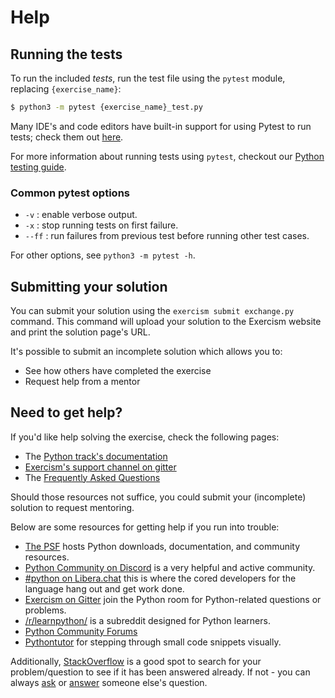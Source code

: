 # Help

## Running the tests

To run the included _tests_, run the test file using the `pytest` module, replacing `{exercise_name}`:

```bash
$ python3 -m pytest {exercise_name}_test.py
```

Many IDE's and code editors have built-in support for using Pytest to run tests; check them out [here](https://github.com/exercism/python/blob/main/docs/TOOLS.md#editors-and-ides).

For more information about running tests using `pytest`, checkout our [Python testing guide](https://github.com/exercism/python/blob/main/docs/TESTS.md#pytest).

### Common pytest options

- `-v` : enable verbose output.
- `-x` : stop running tests on first failure.
- `--ff` : run failures from previous test before running other test cases.

For other options, see `python3 -m pytest -h`.

## Submitting your solution

You can submit your solution using the `exercism submit exchange.py` command.
This command will upload your solution to the Exercism website and print the solution page's URL.

It's possible to submit an incomplete solution which allows you to:

- See how others have completed the exercise
- Request help from a mentor

## Need to get help?

If you'd like help solving the exercise, check the following pages:

- The [Python track's documentation](https://exercism.org/docs/tracks/python)
- [Exercism's support channel on gitter](https://gitter.im/exercism/support)
- The [Frequently Asked Questions](https://exercism.org/docs/using/faqs)

Should those resources not suffice, you could submit your (incomplete) solution to request mentoring.

Below are some resources for getting help if you run into trouble:

- [The PSF](https://www.python.org) hosts Python downloads, documentation, and community resources.
- [Python Community on Discord](https://pythondiscord.com/) is a very helpful and active community.
- [#python on Libera.chat](https://www.python.org/community/irc/) this is where the cored developers for the language hang out and get work done.
- [Exercism on Gitter](https://gitter.im/exercism/home) join the Python room for Python-related questions or problems.
- [/r/learnpython/](https://www.reddit.com/r/learnpython/) is a subreddit designed for Python learners.
- [Python Community Forums](https://discuss.python.org/)
- [Pythontutor](http://pythontutor.com/) for stepping through small code snippets visually.

Additionally, [StackOverflow](http://stackoverflow.com/questions/tagged/python) is a good spot to search for your problem/question to see if it has been answered already.
If not - you can always [ask](https://stackoverflow.com/help/how-to-ask) or [answer](https://stackoverflow.com/help/how-to-answer) someone else's question.
